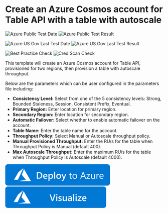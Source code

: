 # Create an Azure Cosmos account for Table API with a table with autoscale

![Azure Public Test Date](https://azurequickstartsservice.blob.core.windows.net/badges/101-cosmosdb-table-autoscale/PublicLastTestDate.svg)
![Azure Public Test Result](https://azurequickstartsservice.blob.core.windows.net/badges/101-cosmosdb-table-autoscale/PublicDeployment.svg)

![Azure US Gov Last Test Date](https://azurequickstartsservice.blob.core.windows.net/badges/101-cosmosdb-table-autoscale/FairfaxLastTestDate.svg)
![Azure US Gov Last Test Result](https://azurequickstartsservice.blob.core.windows.net/badges/101-cosmosdb-table-autoscale/FairfaxDeployment.svg)

![Best Practice Check](https://azurequickstartsservice.blob.core.windows.net/badges/101-cosmosdb-table-autoscale/BestPracticeResult.svg)
![Cred Scan Check](https://azurequickstartsservice.blob.core.windows.net/badges/101-cosmosdb-table-autoscale/CredScanResult.svg)

This template will create an Azure Cosmos account for Table API, provisioned for
two regions, then provision a table with autoscale throughput.

Below are the parameters which can be user configured in the parameters file
including:

- **Consistency Level:** Select from one of the 5 consistency levels: Strong,
  Bounded Staleness, Session, Consistent Prefix, Eventual.
- **Primary Region:** Enter location for primary region.
- **Secondary Region:** Enter location for secondary region.
- **Automatic Failover:** Select whether to enable automatic failover on the
  account.
- **Table Name:** Enter the table name for the account.
- **Throughput Policy:** Select Manual or Autoscale throughput policy.
- **Manual Provisioned Throughput:** Enter the RU/s for the table when
  Throughput Policy is Manual (default 400).
- **Max Autoscale Throughput:** Enter the maximum RU/s for the table when
  Throughput Policy is Autoscale (default 4000).

[![Deploy To Azure](https://raw.githubusercontent.com/Azure/azure-quickstart-templates/master/1-CONTRIBUTION-GUIDE/images/deploytoazure.svg?sanitize=true)](https://portal.azure.com/#create/Microsoft.Template/uri/https%3A%2F%2Fraw.githubusercontent.com%2FAzure%2Fazure-quickstart-templates%2Fmaster%2F101-cosmosdb-table-autoscale%2Fazuredeploy.json)
[![Visualize](https://raw.githubusercontent.com/Azure/azure-quickstart-templates/master/1-CONTRIBUTION-GUIDE/images/visualizebutton.svg?sanitize=true)](http://armviz.io/#/?load=https%3A%2F%2Fraw.githubusercontent.com%2FAzure%2Fazure-quickstart-templates%2Fmaster%2F101-cosmosdb-table-autoscale%2Fazuredeploy.json)
